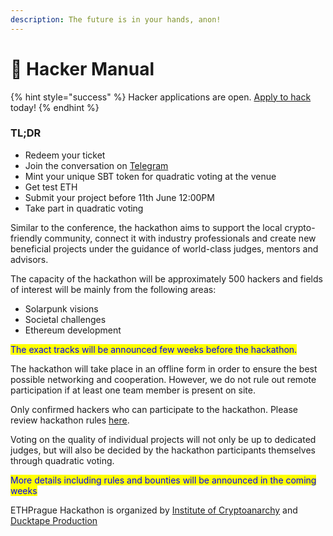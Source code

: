 ```yaml
---
description: The future is in your hands, anon!
---
```


# 📘 Hacker Manual

{% hint style="success" %}
Hacker applications are open. [Apply to hack ](https://gmevents.typeform.com/to/jy3Mufeq)today!
{% endhint %}

### **TL;DR**

* Redeem your ticket&#x20;
* Join the conversation on [Telegram](hackers-manual/telegram.md)
* Mint your unique SBT token for quadratic voting at the venue
* Get test ETH&#x20;
* Submit your project before 11th June 12:00PM&#x20;
* Take part in quadratic voting&#x20;



Similar to the conference, the hackathon aims to support the local crypto-friendly community, connect it with industry professionals and create new beneficial projects under the guidance of world-class judges, mentors and advisors.

The capacity of the hackathon will be approximately 500 hackers and fields of interest will be mainly from the following areas:

* Solarpunk visions
* Societal challenges
* Ethereum development

<mark style="color:blue;">The exact tracks will be announced few weeks before the hackathon.</mark>

<mark style="color:purple;"></mark>

The hackathon will take place in an offline form in order to ensure the best possible networking and cooperation. However, we do not rule out remote participation if at least one team member is present on site.&#x20;

Only confirmed hackers who can participate to the hackathon. Please review hackathon rules [here](hackers-manual/hackathon-rules.md).

Voting on the quality of individual projects will not only be up to dedicated judges, but will also be decided by the hackathon participants themselves through quadratic voting.

<mark style="color:blue;">More details including rules and bounties will be announced in the coming weeks</mark>



ETHPrague Hackathon is organized by [Institute of Cryptoanarchy](https://www.paralelnipolis.cz/en/o-nas/) and [Ducktape Production](https://ducttape.events/)

###

###





